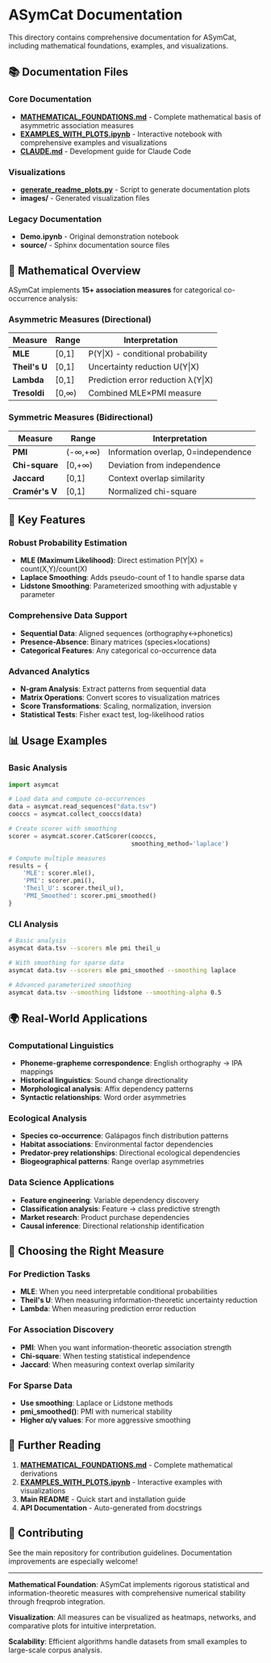 # ASymCat Documentation

This directory contains comprehensive documentation for ASymCat, including mathematical foundations, examples, and visualizations.

## 📚 Documentation Files

### Core Documentation
- **[MATHEMATICAL_FOUNDATIONS.md](MATHEMATICAL_FOUNDATIONS.md)** - Complete mathematical basis of asymmetric association measures
- **[EXAMPLES_WITH_PLOTS.ipynb](EXAMPLES_WITH_PLOTS.ipynb)** - Interactive notebook with comprehensive examples and visualizations
- **[CLAUDE.md](../CLAUDE.md)** - Development guide for Claude Code

### Visualizations
- **[generate_readme_plots.py](generate_readme_plots.py)** - Script to generate documentation plots
- **images/** - Generated visualization files

### Legacy Documentation
- **Demo.ipynb** - Original demonstration notebook
- **source/** - Sphinx documentation source files

## 🧮 Mathematical Overview

ASymCat implements **15+ association measures** for categorical co-occurrence analysis:

### Asymmetric Measures (Directional)
| Measure | Range | Interpretation |
|---------|-------|---------------|
| **MLE** | [0,1] | P(Y\|X) - conditional probability |
| **Theil's U** | [0,1] | Uncertainty reduction U(Y\|X) |
| **Lambda** | [0,1] | Prediction error reduction λ(Y\|X) |
| **Tresoldi** | [0,∞) | Combined MLE×PMI measure |

### Symmetric Measures (Bidirectional)
| Measure | Range | Interpretation |
|---------|-------|---------------|
| **PMI** | (-∞,+∞) | Information overlap, 0=independence |
| **Chi-square** | [0,+∞) | Deviation from independence |
| **Jaccard** | [0,1] | Context overlap similarity |
| **Cramér's V** | [0,1] | Normalized chi-square |

## 🔬 Key Features

### Robust Probability Estimation
- **MLE (Maximum Likelihood)**: Direct estimation P(Y|X) = count(X,Y)/count(X)
- **Laplace Smoothing**: Adds pseudo-count of 1 to handle sparse data
- **Lidstone Smoothing**: Parameterized smoothing with adjustable γ parameter

### Comprehensive Data Support
- **Sequential Data**: Aligned sequences (orthography↔phonetics)
- **Presence-Absence**: Binary matrices (species×locations)
- **Categorical Features**: Any categorical co-occurrence data

### Advanced Analytics
- **N-gram Analysis**: Extract patterns from sequential data
- **Matrix Operations**: Convert scores to visualization matrices
- **Score Transformations**: Scaling, normalization, inversion
- **Statistical Tests**: Fisher exact test, log-likelihood ratios

## 📊 Usage Examples

### Basic Analysis
```python
import asymcat

# Load data and compute co-occurrences
data = asymcat.read_sequences("data.tsv")
cooccs = asymcat.collect_cooccs(data)

# Create scorer with smoothing
scorer = asymcat.scorer.CatScorer(cooccs,
                                  smoothing_method='laplace')

# Compute multiple measures
results = {
    'MLE': scorer.mle(),
    'PMI': scorer.pmi(),
    'Theil_U': scorer.theil_u(),
    'PMI_Smoothed': scorer.pmi_smoothed()
}
```

### CLI Analysis
```bash
# Basic analysis
asymcat data.tsv --scorers mle pmi theil_u

# With smoothing for sparse data
asymcat data.tsv --scorers mle pmi_smoothed --smoothing laplace

# Advanced parameterized smoothing
asymcat data.tsv --smoothing lidstone --smoothing-alpha 0.5
```

## 🌍 Real-World Applications

### Computational Linguistics
- **Phoneme-grapheme correspondence**: English orthography → IPA mappings
- **Historical linguistics**: Sound change directionality
- **Morphological analysis**: Affix dependency patterns
- **Syntactic relationships**: Word order asymmetries

### Ecological Analysis
- **Species co-occurrence**: Galápagos finch distribution patterns
- **Habitat associations**: Environmental factor dependencies
- **Predator-prey relationships**: Directional ecological dependencies
- **Biogeographical patterns**: Range overlap asymmetries

### Data Science Applications
- **Feature engineering**: Variable dependency discovery
- **Classification analysis**: Feature → class predictive strength
- **Market research**: Product purchase dependencies
- **Causal inference**: Directional relationship identification

## 🎯 Choosing the Right Measure

### For Prediction Tasks
- **MLE**: When you need interpretable conditional probabilities
- **Theil's U**: When measuring information-theoretic uncertainty reduction
- **Lambda**: When measuring prediction error reduction

### For Association Discovery
- **PMI**: When you want information-theoretic association strength
- **Chi-square**: When testing statistical independence
- **Jaccard**: When measuring context overlap similarity

### For Sparse Data
- **Use smoothing**: Laplace or Lidstone methods
- **pmi_smoothed()**: PMI with numerical stability
- **Higher α/γ values**: For more aggressive smoothing

## 📖 Further Reading

1. **[MATHEMATICAL_FOUNDATIONS.md](MATHEMATICAL_FOUNDATIONS.md)** - Complete mathematical derivations
2. **[EXAMPLES_WITH_PLOTS.ipynb](EXAMPLES_WITH_PLOTS.ipynb)** - Interactive examples with visualizations
3. **Main README** - Quick start and installation guide
4. **API Documentation** - Auto-generated from docstrings

## 🤝 Contributing

See the main repository for contribution guidelines. Documentation improvements are especially welcome!

---

**Mathematical Foundation**: ASymCat implements rigorous statistical and information-theoretic measures with comprehensive numerical stability through freqprob integration.

**Visualization**: All measures can be visualized as heatmaps, networks, and comparative plots for intuitive interpretation.

**Scalability**: Efficient algorithms handle datasets from small examples to large-scale corpus analysis.
